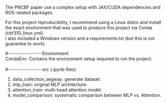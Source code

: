 The PNCBF paper use a complex setup with JAX/CUDA dependencies and ROS-related packages. 

For this project reproducibility, I recommend using a Linux distro and install the exact environment that was used to produce this project via Conda (cbf310_linux.yml).\
I also included a Windows version and a requirements.txt (but this is not guarantee to work).

#-----------------Environment \
CondaEnv: Contains the environment setup required to run the project. \
\
#-----------------src (.ipynb files)
1. data_collection_segway: generate dataset.
2. mlp_train: original MLP architecture.
3. attention_train: multi-head attention model.
4. model_comparison: systematic comparison between MLP vs. Attention.